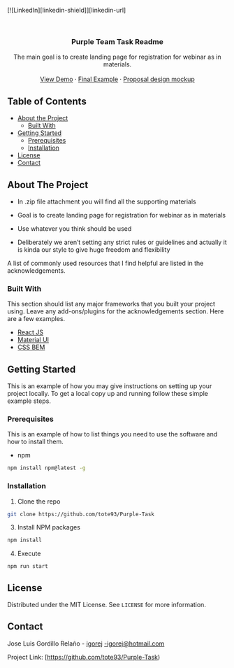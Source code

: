 <!--
*** Thanks for checking out this README Template. If you have a suggestion that would
*** make this better, please fork the repo and create a pull request or simply open
*** an issue with the tag "enhancement".
*** Thanks again! Now go create something AMAZING! :D
-->
<!-- PROJECT SHIELDS -->
<!--
*** I'm using markdown "reference style" links for readability.
*** Reference links are enclosed in brackets [ ] instead of parentheses ( ).
*** See the bottom of this document for the declaration of the reference variables
*** for contributors-url, forks-url, etc. This is an optional, concise syntax you may use.
*** https://www.markdownguide.org/basic-syntax/#reference-style-links
-->

[![LinkedIn][linkedin-shield]][linkedin-url]

<!-- PROJECT LOGO -->
<br />
<p align="center">
  <h3 align="center">Purple Team Task Readme</h3>
  <p align="center">
    The main goal is to create landing page for registration for webinar as in materials.
    <br />
    <br />
    <a href="https://purple-jlgr.web.app/">View Demo</a>
    ·
    <a href="https://github.com/tote93/Purple-Task/images/finalJob.png">Final Example</a>
    ·
    <a href="https://github.com/tote93/Purple-Task/images/Proporsal_Design.png">Proposal design mockup</a>
  </p>
</p>

<!-- TABLE OF CONTENTS -->

## Table of Contents

- [About the Project](#about-the-project)
  - [Built With](#built-with)
- [Getting Started](#getting-started)
  - [Prerequisites](#prerequisites)
  - [Installation](#installation)
- [License](#license)
- [Contact](#contact)

<!-- ABOUT THE PROJECT -->

## About The Project

- In .zip file attachment you will find all the supporting materials

- Goal is to create landing page for registration for webinar as in materials

- Use whatever you think should be used

- Deliberately we aren’t setting any strict rules or guidelines and actually it is kinda our style to give huge freedom and flexibility

A list of commonly used resources that I find helpful are listed in the acknowledgements.

### Built With

This section should list any major frameworks that you built your project using. Leave any add-ons/plugins for the acknowledgements section. Here are a few examples.

- [React JS](https://es.reactjs.org/)
- [Material UI](https://material-ui.com/)
- [CSS BEM](http://getbem.com/introduction/)

<!-- GETTING STARTED -->

## Getting Started

This is an example of how you may give instructions on setting up your project locally.
To get a local copy up and running follow these simple example steps.

### Prerequisites

This is an example of how to list things you need to use the software and how to install them.

- npm

```sh
npm install npm@latest -g
```

### Installation

1. Clone the repo

```sh
git clone https://github.com/tote93/Purple-Task
```

3. Install NPM packages

```sh
npm install
```

4. Execute

```JS
npm run start
```

<!-- LICENSE -->

## License

Distributed under the MIT License. See `LICENSE` for more information.

<!-- CONTACT -->

## Contact

Jose Luis Gordillo Relaño - [igorej](https://www.linkedin.com/in/i62gorej/) -igorej@hotmail.com

Project Link: [https://github.com/tote93/Purple-Task)
